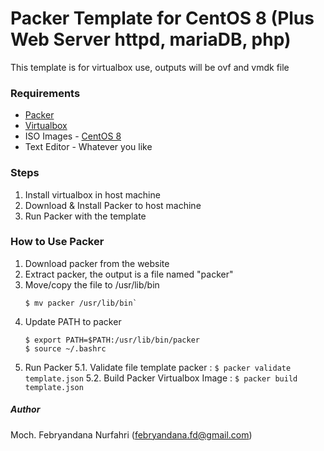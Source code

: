 # Packer Template for CentOS 8 (Plus Web Server httpd, mariaDB, php)

This template is for virtualbox use, outputs will be ovf and vmdk file


### Requirements
  * [Packer](www.packer.io)
  * [Virtualbox](www.virtualbox.org)
  * ISO Images - [CentOS 8](www.centos.org)
  * Text Editor - Whatever you like

### Steps
  1. Install virtualbox in host machine
  2. Download & Install Packer to host machine
  3. Run Packer with the template

### How to Use Packer
  1. Download packer from the website
  2. Extract packer, the output is a file named "packer"
  3. Move/copy the file to /usr/lib/bin
      ```
      $ mv packer /usr/lib/bin`
      ```
  4. Update PATH to packer
      ```
      $ export PATH=$PATH:/usr/lib/bin/packer
      $ source ~/.bashrc
      ```
  5. Run Packer
      5.1. Validate file template packer :
           ```
           $ packer validate template.json
           ```
      5.2. Build Packer Virtualbox Image :
           ```
           $ packer build template.json
           ```
  
  

##### Author
Moch. Febryandana Nurfahri (febryandana.fd@gmail.com)
